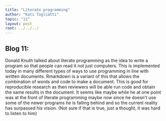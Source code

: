 ```yaml
---
title: "Literate programming"
author: "Kati Togliatti"
topic: "11"
layout: post
root: ../../../
---
```


## Blog 11:

Donald Knuth talked about literate programming as the idea to write a program so that people can read it not just computers. This is implemented today in many different types of ways to use programming in line with written documents. Rmarkdown is a variant of this that allows the combination of words and code to make a document. This is good for reproducible research as then reviewers will be able run code and obtain the same results in the document. It seems like maybe while he at one point was at the front of literate programming maybe now since he doesn't use some of the newer programs he is falling behind and so the current reality has surpassed his vision. (Not sure if that is true, just a thought, it was hard to listen to him)

